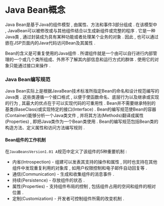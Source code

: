 # Java Bean概念

Java Bean是基于Java的组件模型 , 由属性、方法和事件3部分组成 . 在该模型中 , JavaBean可以被修改或与其他组件结合以生成新组件或完整的程序 . 它是一种Java类 , 通过封装成为具有某种功能或者处理某个业务的对象 . 因此 , 也可以通过嵌在JSP页面内的Java代码访问Bean及其属性 .

Bean的含义是可重复使用的Java组件 . 所谓组件就是一个由可以自行进行内部管理的一个或几个类所组成、外界不了解其内部信息和运行方式的群体 . 使用它的对象只能通过接口来操作 . 

### **Java Bean编写规范**

Java Bean实际上是根据JavaBean技术标准所指定Bean的命名和设计规范编写的Java类 . 这些类遵循一个接口格式 , 以便于使函数命名、底层行为以及继承或实现的行为 , 其最大的优点在于可以实现代码的可重用性 . Bean并不需要继承特别的基类\(BaseClass\)或实现特定的接口\(Interface\) . Bean的编写规范使Bean的容器\(Container\)能够分析一个Java类文件 , 并将其方法\(Methods\)翻译成属性\(Properties\) , 即把Java类作为一个Bean类使用 . Bean的编写规范包括Bean类的构造方法、定义属性和访问方法编写规则 . 

#### **Bean组件的工作机制**

在`JavaBeansVersion1.01 A`规范中定义了该组件的5种重要机制 : 

* 内省\(Introspection\) - 组建可以发表其支持的操作和属性 , 同时也支持在其他组件中发现重复利用的对象库 , 如用户权限控制和电子邮件自动回复等 . 
* 通信\(Communication\) - 生成和收集组件的消息事件 . 
* 持续\(Persistence\) - 存放组件的状态 . 
* 属性\(Properties\) - 支持组件布局的控制 , 包括组件占用的空间和组件的相对位置 . 
* 定制\(Customization\) - 开发者可控制组件所需的改变机制 . 



